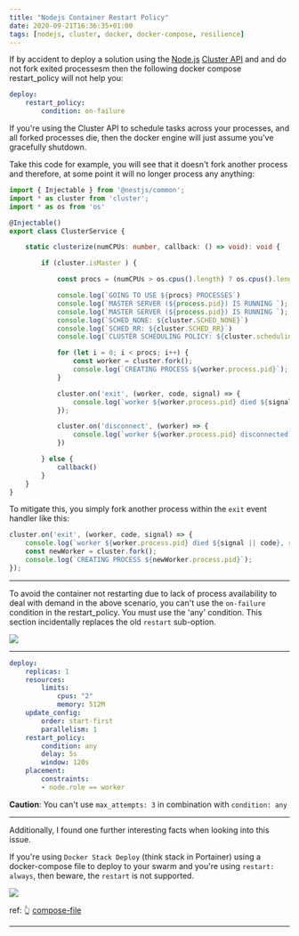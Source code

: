 ```yaml
---
title: "Nodejs Container Restart Policy"
date: 2020-09-21T16:36:35+01:00
tags: [nodejs, cluster, docker, docker-compose, resilience]
---
```


If by accident to deploy a solution using the [Node.js](https://nodejs.org/en/) [Cluster API](https://nodejs.org/dist/latest-v14.x/docs/api/cluster.html) and and do not fork exited processesm then the following docker compose restart_policy will not help you:

```yml
deploy:
    restart_policy:
        condition: on-failure
```

If you're using the Cluster API to schedule tasks across your processes, and all forked processes die, then the docker engine will just assume you've gracefully shutdown.

Take this code for example, you will see that it doesn't fork another process and therefore, at some point it will no longer process any anything:

```ts
import { Injectable } from '@nestjs/common';
import * as cluster from 'cluster';
import * as os from 'os'

@Injectable()
export class ClusterService {

    static clusterize(numCPUs: number, callback: () => void): void {

        if (cluster.isMaster ) {

            const procs = (numCPUs > os.cpus().length) ? os.cpus().length : numCPUs

            console.log(`GOING TO USE ${procs} PROCESSES`)
            console.log(`MASTER SERVER (${process.pid}) IS RUNNING `);
            console.log(`MASTER SERVER (${process.pid}) IS RUNNING `);
            console.log(`SCHED_NONE: ${cluster.SCHED_NONE}`)
            console.log(`SCHED_RR: ${cluster.SCHED_RR}`)
            console.log(`CLUSTER SCHEDULING POLICY: ${cluster.schedulingPolicy}`)

            for (let i = 0; i < procs; i++) {
                const worker = cluster.fork();
                console.log(`CREATING PROCESS ${worker.process.pid}`);
            }

            cluster.on('exit', (worker, code, signal) => {
                console.log(`worker ${worker.process.pid} died ${signal || code}`);
            });

            cluster.on('disconnect', (worker) => {
                console.log(`worker ${worker.process.pid} disconnected`);
            })

        } else {
            callback()
        }
    }
}

```

To mitigate this, you simply fork another process within the `exit` event handler like this:

```ts
cluster.on('exit', (worker, code, signal) => {
    console.log(`worker ${worker.process.pid} died ${signal || code}, restarting...`);
    const newWorker = cluster.fork();
    console.log(`CREATING PROCESS ${newWorker.process.pid}`);
});
```

---

To avoid the container not restarting due to lack of process availability to deal with demand in the above scenario, you can't use the `on-failure` condition in the restart_policy.  You must use the 'any' condition.  This section incidentally replaces the old `restart` sub-option.

![](../img/2020-09-21-16-39-00.png)

---

```yml
deploy:
    replicas: 1
    resources:
        limits:
            cpus: "2"
            memory: 512M
    update_config:
        order: start-first
        parallelism: 1
    restart_policy:
        condition: any
        delay: 5s
        window: 120s
    placement:
        constraints:
        - node.role == worker
```

**Caution**: You can't use `max_attempts: 3` in combination with `condition: any`

---

Additionally, I found one further interesting facts when looking into this issue.  

If you're using `Docker Stack Deploy` (think stack in Portainer) using a docker-compose file to deploy to your swarm and you're using `restart: always`, then beware, the `restart` is not supported.

![](../img/2020-09-21-16-38-12.png)

ref: 👆 [compose-file](https://docs.docker.com/compose/compose-file/)

---

